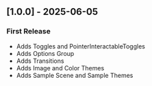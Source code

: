 ## [1.0.0] - 2025-06-05
### First Release
- Adds Toggles and PointerInteractableToggles
- Adds Options Group
- Adds Transitions
- Adds Image and Color Themes
- Adds Sample Scene and Sample Themes